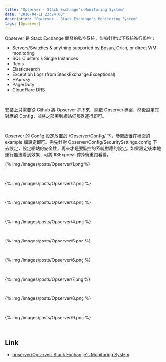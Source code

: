 ```yaml
---
title: "Opserver - Stack Exchange's Monitoring System"
date: "2016-04-11 23:24:00"
description: "Opserver - Stack Exchange's Monitoring System"
tags: [Opserver]
---
```



Opserver 是 Stack Exchange 開發的監控系統，能夠針對以下系統進行監控：    

<!-- More -->

* Servers/Switches & anything supported by Bosun, Orion, or direct WMI monitoring
* SQL Clusters & Single Instances
* Redis
* Elasticsearch
* Exception Logs (from StackExchange.Exceptional)
* HAproxy
* PagerDuty
* CloudFlare DNS

<br/>


安裝上只需要從 Github 將 Opserver 抓下來，開啟 Opserver 專案，然後設定其對應的 Config，並將之部署到網站伺服器運行即可。  

<br/>


Opserver 的 Config 設定放置於 /Opserver/Config/ 下，參閱放置在裡面的 example 檔設定即可。需先針對 Opserver/Config/SecuritySettings.config 下去設定，設定網站的安全性，再來才是要監控的系統對應的設定。如果設定後本地運行無法看到效果，可將 IISExpress 停掉後重跑看看。   

{% img /images/posts/Opserver/1.png %}

<br/>


{% img /images/posts/Opserver/2.png %}

<br/>


{% img /images/posts/Opserver/3.png %}

<br/>


{% img /images/posts/Opserver/4.png %}

<br/>


{% img /images/posts/Opserver/5.png %}

<br/>


{% img /images/posts/Opserver/6.png %}

<br/>


{% img /images/posts/Opserver/7.png %}

<br/>


{% img /images/posts/Opserver/8.png %}

<br/>


{% img /images/posts/Opserver/9.png %}

<br/>


Link
----
* [opserver/Opserver: Stack Exchange's Monitoring System](https://github.com/opserver/Opserver)
